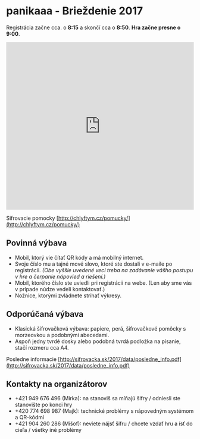# panikaaa - Brieždenie 2017

Registrácia začne cca. o __8:15__ a skončí cca o __8:50__. __Hra začne presne o 9:00__.

<iframe src="https://www.google.com/maps/embed?pb=!1m18!1m12!1m3!1d1636.4653561559956!2d17.06986920294137!3d48.15294659325655!2m3!1f0!2f0!3f0!3m2!1i1024!2i768!4f13.1!3m3!1m2!1s0x476c8bec959053af%3A0xd67cb0ab1c4e0bab!2sMlynsk%C3%A1+dolina+5692%2C+841+04+Karlova+Ves!5e1!3m2!1sen!2ssk!4v1496304777408" width="600" height="450" frameborder="0" style="border:0; width: 100%" allowfullscreen></iframe>

Sifrovacie pomocky [http://chlyftym.cz/pomucky/](http://chlyftym.cz/pomucky/)

## Povinná výbava
* Mobil, ktorý vie čítať QR kódy a má mobilný internet.
* Svoje číslo  mu a tajné  mové slovo, ktoré ste dostali v e-maile po registrácii.
_(Obe vyššie uvedené veci treba na zadávanie vášho postupu v hre a čerpanie nápovied a riešení.)_
* Mobil, ktorého číslo ste uviedli pri registrácii na webe. (Len aby sme vás v prípade núdze vedeli kontaktovať.)
* Nožnice, ktorými zvládnete strihať výkresy.

## Odporúčaná výbava
* Klasická šifrovačková výbava: papiere, perá, šifrovačkové pomôcky s morzeovkou a podobnými abecedami. 
* Aspoň jedny tvrdé dosky alebo podobná tvrdá podložka na písanie, stačí rozmeru cca A4.

Posledne informacie [http://sifrovacka.sk/2017/data/posledne_info.pdf](http://sifrovacka.sk/2017/data/posledne_info.pdf)

## Kontakty na organizátorov
* +421 949 676 496 (Mirka): na stanoviš  sa míňajú šifry / odniesli ste stanovište po konci hry
* +420 774 698 987 (Majk): technické problémy s nápovedným systémom a QR-kódmi
* +421 904 260 286 (Mišof): neviete nájsť šifru / chcete vzdať hru a ísť do cieľa / všetky iné problémy
